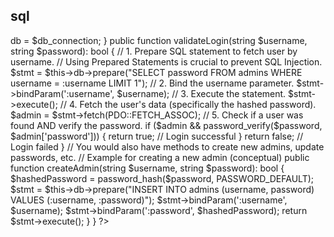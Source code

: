 ## sql

<?php

class AdminModel {
    private PDO $db; // Assuming you pass a PDO connection object to the constructor

    public function __construct(PDO $db_connection) {
        $this->db = $db_connection;
    }

    public function validateLogin(string $username, string $password): bool {
        // 1. Prepare SQL statement to fetch user by username.
        //    Using Prepared Statements is crucial to prevent SQL Injection.
        $stmt = $this->db->prepare("SELECT password FROM admins WHERE username = :username LIMIT 1");
        
        // 2. Bind the username parameter.
        $stmt->bindParam(':username', $username);
        
        // 3. Execute the statement.
        $stmt->execute();
        
        // 4. Fetch the user's data (specifically the hashed password).
        $admin = $stmt->fetch(PDO::FETCH_ASSOC);

        // 5. Check if a user was found AND verify the password.
        if ($admin && password_verify($password, $admin['password'])) {
            return true; // Login successful
        }

        return false; // Login failed
    }

    // You would also have methods to create new admins, update passwords, etc.
    // Example for creating a new admin (conceptual)
    public function createAdmin(string $username, string $password): bool {
        $hashedPassword = password_hash($password, PASSWORD_DEFAULT);
        $stmt = $this->db->prepare("INSERT INTO admins (username, password) VALUES (:username, :password)");
        $stmt->bindParam(':username', $username);
        $stmt->bindParam(':password', $hashedPassword);
        return $stmt->execute();
    }
}

?>